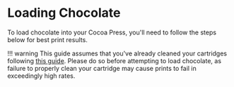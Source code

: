 # Loading Chocolate

To load chocolate into your Cocoa Press, you'll need to follow the steps below for best print results.

!!! warning
    This guide assumes that you've already cleaned your cartridges following [this guide]().  Please do so before attempting to load chocolate, as failure to properly clean your cartridge may cause prints to fail in exceedingly high rates.

    